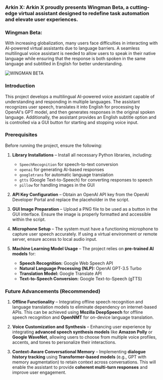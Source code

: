### Arkin X: Arkin X proudly presents  Wingman Beta, a cutting-edge virtual assistant designed to redefine task automation and elevate user experiences.  

### Wingman Beta:  

With increasing globalization, many users face difficulties in interacting with AI-powered virtual assistants due to language barriers. A seamless multilingual voice assistant is needed to allow users to speak in their native language while ensuring that the response is both spoken in the same language and subtitled in English for better understanding.


 ![WINGMAN BETA](https://github.com/user-attachments/assets/dfe6a235-1a9e-475d-bb99-d1bd90ef21b5)


### **Introduction**  
This project develops a multilingual AI-powered voice assistant capable of understanding and responding in multiple languages. The assistant recognizes user speech, translates it into English for processing by OpenAI's GPT model, and then generates responses in the original spoken language. Additionally, the assistant provides an English subtitle option and is controlled via a GUI button for starting and stopping voice input.

### **Prerequisites**  

Before running the project, ensure the following:  

1. **Library Installations** – Install all necessary Python libraries, including:  
   - `SpeechRecognition` for speech-to-text conversion  
   - `openai` for generating AI-based responses  
   - `googletrans` for automatic language translation  
   - `gtts` (Google Text-to-Speech) for converting responses to speech  
   - `pillow` for handling images in the GUI  

2. **API Key Configuration** – Obtain an OpenAI API key from the OpenAI Developer Portal and replace the placeholder in the script.  

3. **GUI Image Preparation** – Upload a PNG file to be used as a button in the GUI interface. Ensure the image is properly formatted and accessible within the script.  

4. **Microphone Setup** – The system must have a functioning microphone to capture user speech accurately. If using a virtual environment or remote server, ensure access to local audio input.  

5. **Machine Learning Model Usage** – The project relies on **pre-trained AI models** for:  
   - **Speech Recognition:** Google Web Speech API  
   - **Natural Language Processing (NLP):** OpenAI GPT-3.5 Turbo  
   - **Translation Model:** Google Translate API  
   - **Text-to-Speech Conversion:** Google Text-to-Speech (gTTS)  

### **Future Advancements (Recommended)**  

1. **Offline Functionality** – Integrating offline speech recognition and language translation models to eliminate dependency on internet-based APIs. This can be achieved using **Mozilla DeepSpeech** for offline speech recognition and **OpenNMT** for on-device language translation.  

2. **Voice Customization and Synthesis** – Enhancing user experience by integrating **advanced speech synthesis models** like **Amazon Polly** or **Google WaveNet**, allowing users to choose from multiple voice profiles, accents, and tones to personalize their interactions.  

3. **Context-Aware Conversational Memory** – Implementing **dialogue history tracking** using **Transformer-based models** (e.g., GPT with memory augmentation) to retain context across conversations. This will enable the assistant to provide **coherent multi-turn responses** and improve user engagement.  
